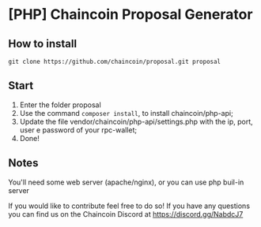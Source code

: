 
[PHP] Chaincoin Proposal Generator
=================

## How to install
`git clone https://github.com/chaincoin/proposal.git proposal`

## Start
1. Enter the folder proposal
2. Use the command `composer install`, to install chaincoin/php-api;
3. Update the file vendor/chaincoin/php-api/settings.php with the ip, port, user e password of your rpc-wallet;
4. Done!

## Notes
You'll need some web server (apache/nginx), or you can use php buil-in server


If you would like to contribute feel free to do so! If you have any questions you can find us on the Chaincoin Discord at https://discord.gg/NabdcJ7
